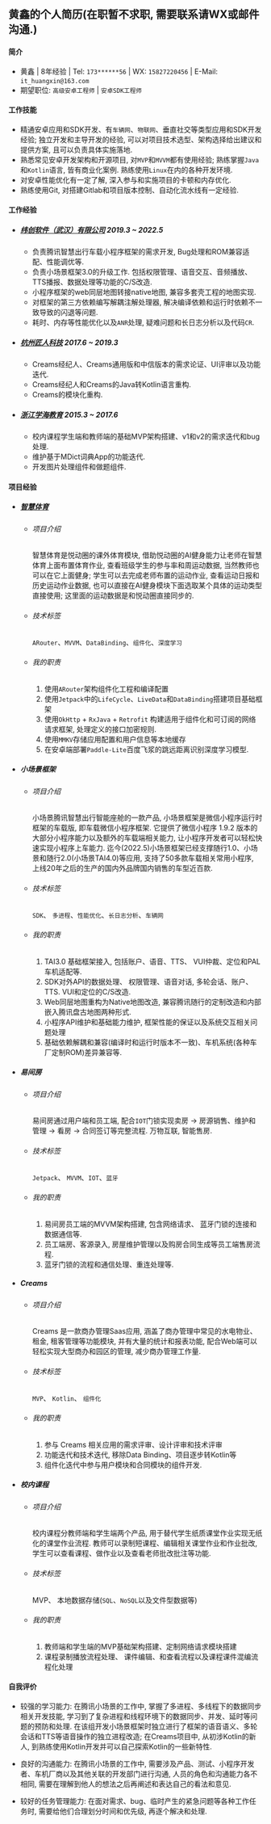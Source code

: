 ## 黄鑫的个人简历(在职暂不求职, 需要联系请WX或邮件沟通.)

#### 简介

  - ⻩鑫 | 8年经验 | Tel: `173******56` | WX: `15827220456` | E-Mail: `it_huangxin@163.com`
  - 期望职位: `⾼级安卓⼯程师` | `安卓SDK⼯程师` 

#### 工作技能

- 精通安卓应用和SDK开发、有`车辆网`、`物联网`、垂直社交等类型应用和SDK开发经验; 独立开发和主导开发的经验, 可以对项目技术选型、架构选择给出建议和提供方案, 且可以负责具体实施落地. 
- 熟悉常见安卓开发架构和开源项目, 对`MVP`和`MVVM`都有使用经验; 熟练掌握`Java`和`Kotlin`语言, 皆有商业化案例. 熟练使用`Linux`在内的各种开发环境. 
- 对安卓性能优化有一定了解, 深入参与和实施项目的卡顿和内存优化. 
- 熟练使用Git, 对搭建Gitlab和项目版本控制、自动化流水线有一定经验. 

#### 工作经验

 - ##### [纬创软件（武汉）有限公司](https://www.wistronits.com/cn/) 2019.3 ~ 2022.5
	- 负责腾讯智慧出行车载小程序框架的需求开发, Bug处理和ROM兼容适配、性能调优等.
	- 负责小场景框架3.0的升级工作. 包括权限管理、语音交互、音频播放、TTS播报、数据处理等功能的C/S改造.
	- 小程序框架的web同层地图转接native地图, 兼容多套壳工程的地图实现.
	- 对框架的第三方依赖编写解耦注解处理器, 解决编译依赖和运行时依赖不一致导致的闪退等问题.
	- 耗时、内存等性能优化以及`ANR`处理, 疑难问题和长日志分析以及代码`CR`.

 - ##### [杭州匠人科技](https://www.creams.io/) 2017.6 ~ 2019.3
	- Creams经纪人、Creams通用版和中信版本的需求论证、UI评审以及功能迭代.
	- Creams经纪人和Creams的Java转Kotlin语言重构.
	- Creams的模块化重构.

 - ##### [浙江学海教育](https://www.zjxhedu.com/) 2015.3 ~ 2017.6
	- 校内课程学生端和教师端的基础MVP架构搭建、v1和v2的需求迭代和bug处理.
	- 维护基于MDict词典App的功能迭代.
	- 开发图片处理组件和做题组件.

#### 项目经验

 - ##### [智慧体育](https://www.51yund.com/PEExtra/)
	- ###### 项目介绍
		智慧体育是悦动圈的课外体育模块, 借助悦动圈的AI健身能力让老师在智慧体育上面布置体育作业, 查看班级学生的参与率和周运动数据, 当然教师也可以在它上面健身; 学生可以去完成老师布置的运动作业, 查看运动日报和历史运动作业数据, 也可以直接在AI健身模块下面选取某个具体的运动类型直接使用; 这里面的运动数据是和悦动圈直接同步的.

	- ###### 技术标签
		`ARouter`、`MVVM`、`DataBinding`、`组件化`、`深度学习`

	- ###### 我的职责
		1. 使用`ARouter`架构组件化工程和编译配置
		2. 使用`Jetpack`中的`LifeCycle`、`LiveData`和`DataBinding`搭建项目基础框架
		3. 使用`OkHttp` + `RxJava` + `Retrofit` 构建适用于组件化和可订阅的网络请求框架, 处理定义的接口加密规则.
		4. 使用`MMKV`存储应用配置和用户信息等本地缓存
		5. 在安卓端部署`Paddle-Lite`百度飞浆的跳远距离识别深度学习模型.

 - ##### 小场景框架
	- ###### 项目介绍
		小场景腾讯智慧出行智能座舱的一款产品, 小场景框架是微信小程序运行时框架的车载版, 即车载微信小程序框架. 它提供了微信小程序 1.9.2 版本的大部分小程序能力以及额外的车载端相关能力, 让小程序开发者可以轻松快速实现小程序上车能力. 迄今(2022.5)小场景框架已经支撑随行1.0、小场景和随行2.0(小场景TAI4.0)等应用, 支持了50多款车载相关常用小程序, 上线20年之后的生产的国内外品牌国内销售的车型近百款.

	- ###### 技术标签
		`SDK`、 `多进程`、`性能优化`、`长日志分析`、`车辆网`

	- ###### 我的职责
		1. TAI3.0 基础框架接入, 包括账户、语音、TTS、 VUI仲裁、定位和PAL车机适配等.
		2. SDK对外API的数据处理、 权限管理、语音对话, 多轮会话、账户、TTS. VUI和定位的C/S改造.
		3. Web同层地图重构为Native地图改造, 兼容腾讯随行的定制改造和内部嵌入腾讯盘古地图两种形式.
		4. 小程序API维护和基础能力维护, 框架性能的保证以及系统交互相关问题处理
		5. 基础依赖解耦和兼容(编译时和运行时版本不一致)、车机系统(各种车厂定制ROM)差异兼容等.

 - ##### 易间房
	- ###### 项目介绍
		易间房通过用户端和员工端, 配合`IOT`门锁实现卖房 -> 房源销售、维护和管理 -> 看房 -> 合同签订等完整流程. 万物互联, 智能售房.

	- ###### 技术标签
		`Jetpack`、 `MVVM`、`IOT`、`蓝牙`

	- ###### 我的职责
		1. 易间房员工端的MVVM架构搭建, 包含网络请求、 蓝牙门锁的连接和数据通信等. 
        2. 员工端房、客源录入, 房屋维护管理以及购房合同生成等员工端售房流程. 
        3. 蓝牙门锁的流程和通信处理、重连处理等. 

 - ##### Creams
	- ###### 项目介绍
        Creams 是一款商办管理Saas应用, 涵盖了商办管理中常见的水电物业、租金, 租客管理等功能模块, 并有大量的统计和报表功能, 配合Web端可以轻松实现大型商办和园区的管理, 减少商办管理工作量. 

	- ###### 技术标签
        `MVP`、 `Kotlin`、 `组件化`

	- ###### 我的职责
        1. 参与 Creams 相关应用的需求评审、设计评审和技术评审
        2. 功能迭代和技术迭代, 移除Data Binding、项目逐步转Kotlin等
        3. 组件化迭代中参与用户模块和合同模块的组件开发. 

 - ##### 校内课程
	- ###### 项目介绍
        校内课程分教师端和学生端两个产品, 用于替代学生纸质课堂作业实现无纸化的课堂作业流程. 教师可以录制短课程、编辑相关课堂作业和作业批改, 学生可以查看课程、做作业以及查看老师批改批注等功能.

	- ###### 技术标签
        MVP、 本地数据存储(`SQL`、`NoSQL`以及文件型数据等)

	- ###### 我的职责
        1. 教师端和学生端的MVP基础架构搭建、定制网络请求模块搭建
        2. 课程录制播放流程处理、 课件编辑、和查看流程以及课程课件混编流程化处理

#### 自我评价
- 较强的学习能力: 在腾讯小场景的工作中, 掌握了多进程、多线程下的数据同步相关开发技能, 学习到了复杂进程和线程环境下的数据同步、并发、延时等问题的预防和处理. 在该组开发小场景框架时独立进行了框架的语音语义、多轮会话和TTS等语音操作的独立进程改造; 在Creams项目中, 从初涉Kotlin的新人, 到熟练使用Kotlin开发并可以自己探索Kotlin的一些新特性.

- 良好的沟通能力: 在腾讯小场景的工作中, 需要涉及产品、测试、小程序开发者、车机厂商以及其他关联的开发部门进行沟通, 人员的角色和沟通能力各不相同, 需要在理解到他人的想法之后再阐述和表达自己的看法和意见.

- 较好的任务管理能力: 在面对需求、bug、临时产生的紧急问题等各种工作任务时, 需要给他们合理划分时间和优先级, 再逐个解决和处理.

